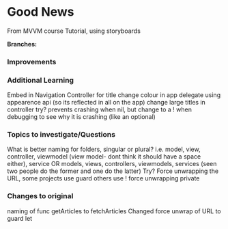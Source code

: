 # Good News 
From MVVM course Tutorial, using storyboards 

**Branches:**
###

### Improvements

### Additional Learning
Embed in Navigation Controller for title 
    change colour in app delegate using appearence api (so its reflected in all on the app)
    change large titles in controller 
try? prevents crashing when nil, but change to a ! when debugging to see why it is crashing (like an optional)

### Topics to investigate/Questions
What is better naming for folders, singular or plural? i.e. model, view, controller, viewmodel (view model- dont think it should have a space either), service OR 
models, views, controllers, viewmodels, services (seen two people do the former and one do the latter)
Try? 
Force unwrapping the URL, some projects use guard others use ! force unwrapping 
private

### Changes to original 
naming of func getArticles to fetchArticles 
Changed force unwrap of URL to guard let





